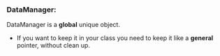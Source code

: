  ### DataManager:

 DataManager is a **global** unique object.  

 * If you want to keep it in your class you need to keep it like a **general** pointer, without clean up.
